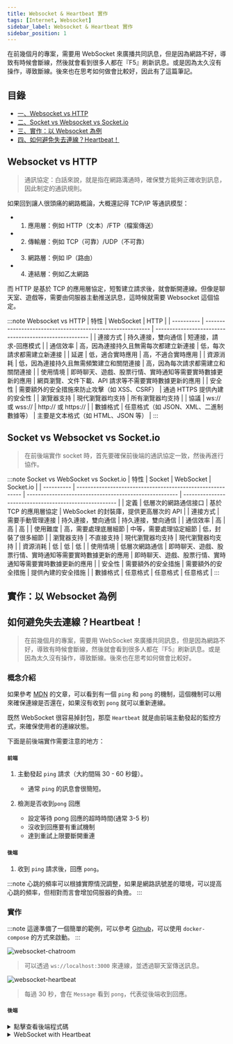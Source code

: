 ```yaml
---
title: Websocket & Heartbeat 實作
tags: [Internet, Websocket]
sidebar_label: Websocket & Heartbeat 實作
sidebar_position: 1
---
```


在前幾個月的專案，需要用 WebSocket 來廣播共同訊息，但是因為網路不好，導致有時候會斷線，然後就會看到很多人都在『F5』刷新訊息。或是因為太久沒有操作，導致斷線。後來也在思考如何做會比較好，因此有了這篇筆記。

## 目錄

- [一、Websocket vs HTTP](#websocket-vs-http)
- [二、Socket vs Websocket vs Socket.io](#socket-vs-websocket-vs-socketio)
- [三、實作：以 Websocket 為例](#實作以-websocket-為例)
- [四、如何避免失去連線？Heartbeat！](#如何避免失去連線heartbeat)

## Websocket vs HTTP

> 通訊協定：白話來說，就是指在網路溝通時，確保雙方能夠正確收到訊息，因此制定的通訊規則。

如果回到讓人很頭痛的網路概論，大概還記得 TCP/IP 等通訊模型：

- 1. 應用層：例如 HTTP（文本）/FTP（檔案傳送）
- 2. 傳輸層：例如 TCP（可靠）/UDP（不可靠）
- 3. 網路層：例如 IP（路由）
- 4. 連結層：例如乙太網路

而 HTTP 是基於 TCP 的應用層協定，短暫建立請求後，就會斷開連線。但像是聊天室、遊戲等，需要由伺服器主動推送訊息，這時候就需要 Websocket 這個協定。

:::note Websocket vs HTTP
| 特性 | WebSocket | HTTP |
| ---------- | ---------------------------------------------------------- | ------------------------------------------------------ |
| 連接方式 | 持久連接，雙向通信 | 短連接，請求-回應模式 |
| 通信效率 | 高，因為連接持久且無需每次都建立新連接 | 低，每次請求都需建立新連接 |
| 延遲 | 低，適合實時應用 | 高，不適合實時應用 |
| 資源消耗 | 低，因為連接持久且無需頻繁建立和關閉連接 | 高，因為每次請求都需建立和關閉連接 |
| 使用情境 | 即時聊天、遊戲、股票行情、實時通知等需要實時數據更新的應用 | 網頁瀏覽、文件下載、API 請求等不需要實時數據更新的應用 |
| 安全性 | 需要額外的安全措施來防止攻擊（如 XSS、CSRF） | 通過 HTTPS 提供內建的安全性 |
| 瀏覽器支持 | 現代瀏覽器均支持 | 所有瀏覽器均支持 |
| 協議 | ws:// 或 wss:// | http:// 或 https:// |
| 數據格式 | 任意格式（如 JSON、XML、二進制數據等） | 主要是文本格式（如 HTML、JSON 等） |
:::

## Socket vs Websocket vs Socket.io

> 在前後端實作 socket 時，首先要確保前後端的通訊協定一致，然後再進行協作。

:::note Socket vs WebSocket vs Socket.io
| 特性 | Socket | WebSocket | Socket.io |
| ---------- | ---------------------------------------------------------- | ------------------------------------------------------ | ------------------------------------------------------ |
| 定義 | 低層次的網路通信接口 | 基於 TCP 的應用層協定 | WebSocket 的封裝庫，提供更高層次的 API |
| 連接方式 | 需要手動管理連接 | 持久連接，雙向通信 | 持久連接，雙向通信 |
| 通信效率 | 高 | 高 | 高 |
| 使用難度 | 高，需要處理底層細節 | 中等，需要處理協定細節 | 低，封裝了很多細節 |
| 瀏覽器支持 | 不直接支持 | 現代瀏覽器均支持 | 現代瀏覽器均支持 |
| 資源消耗 | 低 | 低 | 低 |
| 使用情境 | 低層次網路通信 | 即時聊天、遊戲、股票行情、實時通知等需要實時數據更新的應用 | 即時聊天、遊戲、股票行情、實時通知等需要實時數據更新的應用 |
| 安全性 | 需要額外的安全措施 | 需要額外的安全措施 | 提供內建的安全措施 |
| 數據格式 | 任意格式 | 任意格式 | 任意格式 |
:::

## 實作：以 Websocket 為例

## 如何避免失去連線？Heartbeat！

> 在前幾個月的專案，需要用 WebSocket 來廣播共同訊息，但是因為網路不好，導致有時候會斷線，然後就會看到很多人都在『F5』刷新訊息。或是因為太久沒有操作，導致斷線。後來也在思考如何做會比較好。

### 概念介紹

如果參考 [MDN](https://developer.mozilla.org/en-US/docs/Web/API/WebSockets_API/Writing_WebSocket_servers#pings_and_pongs_the_heartbeat_of_websockets) 的文章，可以看到有一個 `ping` 和 `pong` 的機制，這個機制可以用來確保連線是否還在，如果沒有收到 `pong` 就可以重新連線。

既然 WebSocket 很容易掉封包，那麼 `Heartbeat` 就是由前端主動發起的監控方式，來確保使用者的連線狀態。

下面是前後端實作需要注意的地方：

#### `前端`

1. 主動發起 `ping` 請求（大約間隔 30 - 60 秒鐘）。

   - 通常 `ping` 的訊息會很簡短。

2. 檢測是否收到`pong` 回應
   - 設定等待 pong 回應的超時時間(通常 3-5 秒)
   - 沒收到回應要有重試機制
   - 達到重試上限要斷開重連

#### `後端`

1. 收到 `ping` 請求後，回應 `pong`。

:::note
心跳的頻率可以根據實際情況調整，如果是網路訊號差的環境，可以提高心跳的頻率，但相對而言會增加伺服器的負擔。
:::

### 實作

:::note
這邊準備了一個簡單的範例，可以參考 [Github](https://github.com/Chious/websocket-heartbeat?tab=readme-ov-file#start-with-docker)，可以使用 `docker-compose` 的方式來啟動。
:::

![websocket-chatroom](/img/notes/websocket-chatroom.png)

> 可以透過 `ws://localhost:3000` 來連線，並透過聊天室傳送訊息。

![websocket-heartbeat](/img/notes/websocket-heartbeat.png)

> 每過 30 秒，會在 `Message` 看到 `pong`，代表從後端收到回應。

#### `後端`

<details>
<summary>點擊查看後端程式碼</summary>
```javascript
// index.js
const app = require('express');
const server = require('http').createServer(app);

const wss = new WebSocket.Server({ server });

// 存儲所有連接的客戶端
const clients = new Map();

wss.on('connection', ws => {
const clientId = Date.now();
clients.set(clientId, {
ws,
isAlive: true,
lastHeartbeat: Date.now(),
});

// 處理接收到的消息
ws.on('message', message => {
const data = message.toString();

    if (data === 'ping') {
      // 回應心跳
      ws.send('pong');
      clients.get(clientId).lastHeartbeat = Date.now();
      clients.get(clientId).isAlive = true;
    } else {
      // 廣播消息給所有客戶端
      broadcastMessage(data, clientId);
    }

});

// 處理連接關閉
ws.on('close', () => {
clients.delete(clientId);
});

// 處理錯誤
ws.on('error', error => {
console.error(`Client ${clientId} error:`, error);
clients.delete(clientId);
});
});

`````
</details>


#### `前端`

:::note
React 的 WebSocket 實作可以參考 [useEffect](https://react.dev/reference/react/useEffect)

`useEffect` is a React Hook that lets you [synchronize a component with an external system.](https://react.dev/learn/synchronizing-with-effects)

:::

<details>
  <summary>WebSocket</summary>
````javascript
export const useWs = (url: string) => {
  const [isReady, setIsReady] = useState(false);
  const [val, setVal] = useState<any>(null);

  useEffect(() => {
    const ws = new WebSocket(url);

    ws.onopen = () => {
      setIsReady(true);
    };

    ws.onmessage = (event) => {
      setVal(event.data);
    };

    ws.onclose = () => {
      setIsReady(false);
    };

    return () => {
      ws.close();
    };
  }, []);

  const send = (message: string) => {
    if (isReady) {
      val.send(message);
    }
  };

  return [isReady, val, send]; // return 這三種hook方法（isReady: 是否連線, val: 聊天室傳送的值, send: 傳送訊息的方法）
`````

</details>

<details>
  <summary>WebSocket with Heartbeat</summary>
````javascript
export const useWs = (url: string) => {
  const [isReady, setIsReady] = useState(false);
  const [val, setVal] = useState<any>(null);

useEffect(() => {
const ws = new WebSocket(url);

    ws.onopen = () => {
      setIsReady(true);
    };

    ws.onmessage = (event) => {
      setVal(event.data);
    };

    ws.onclose = () => {
      setIsReady(false);
    };

    startHeartbeat(); // add heartbeat

    return () => {
      ws.close();
    };

}, []);

// add heartbeat

    const startHeartbeat = () => {
    heartbeatInterval.current = setInterval(() => {
      if (ws.current && ws.current.readyState === WebSocket.OPEN) {
        ws.current.send('ping');
      }
    }, 30000); // 30 seconds

};

const stopHeartbeat = () => {
clearInterval(heartbeatInterval.current);
};

`````

</details>

<details>
  <summary>App</summary>
````javascript
const App = () => {
  const [isReady, val, send] = useWs('ws://localhost:3000');

const handleSend = () => {
if (isReady) {
val.send(message);
setMessage('');
}
};

return (

<div>
  <input
    type="text"
    value={message}
    onChange={(e) => setMessage(e.target.value)}
  />
  <button onClick={handleSend}>Send</button>
  <div>
    {isReady ? 'Connected' : 'Disconnected'} // 顯示連線狀態
  </div>
  <div>
    {val} // 顯示收到的訊息
  </div>
</div>
)

````
</details>

## 參考資料

1. [Writing WebSocket servers](https://developer.mozilla.org/en-US/docs/Web/API/WebSockets_API/Writing_WebSocket_servers#pings_and_pongs_the_heartbeat_of_websockets)
`````
